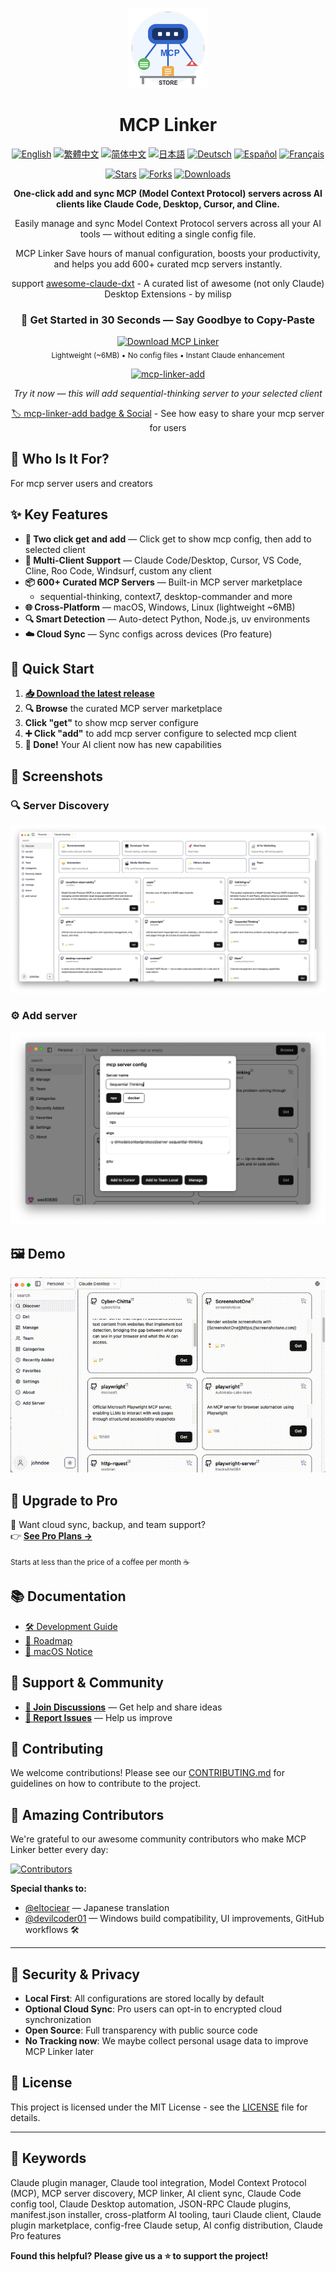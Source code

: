 <div align="center">

![MCP Linker Logo](./images/logo.png)

# MCP Linker

[![English](https://img.shields.io/badge/English-Click-yellow)](README.md)
[![繁體中文](https://img.shields.io/badge/繁體中文-點擊查看-orange)](./readme/README.zh-TW.md)
[![简体中文](https://img.shields.io/badge/简体中文-点击查看-orange)](./readme/README.zh-CN.md)
[![日本語](https://img.shields.io/badge/日本語-クリック-青)](./readme/README.ja-JP.md)
[![Deutsch](https://img.shields.io/badge/Deutsch-Klick-blue)](./readme/README.de.md)
[![Español](https://img.shields.io/badge/Español-Clic-blue)](./readme/README.es.md)
[![Français](https://img.shields.io/badge/Français-Cliquez-blue)](./readme/README.fr.md)

[![Stars](https://img.shields.io/github/stars/milisp/mcp-linker?style=social)](https://github.com/milisp/mcp-linker/stargazers)
[![Forks](https://img.shields.io/github/forks/milisp/mcp-linker?style=social)](https://github.com/milisp/mcp-linker/network/members)
[![Downloads](https://img.shields.io/github/downloads/milisp/mcp-linker/total.svg)](https://github.com/milisp/mcp-linker/releases)


**One-click add and sync MCP (Model Context Protocol) servers across AI clients like Claude Code, Desktop, Cursor, and Cline.**

Easily manage and sync Model Context Protocol servers across all your AI tools — without editing a single config file.

MCP Linker Save hours of manual configuration, boosts your productivity, and helps you add 600+ curated mcp servers instantly.

support [awesome-claude-dxt](https://github.com/milisp/awesome-claude-dxt) - A curated list of awesome (not only Claude) Desktop Extensions - by milisp

### 🚀 **Get Started in 30 Seconds — Say Goodbye to Copy-Paste**

<a href="https://github.com/milisp/mcp-linker/releases" target="_blank">
  <img src="https://img.shields.io/badge/📥%20Download%20Latest-macOS%2FWindows%2FLinux-brightgreen?style=for-the-badge&logo=github" alt="Download MCP Linker" />
</a>
<br />
<sub>Lightweight (~6MB) • No config files • Instant Claude enhancement</sub>

[![mcp-linker-add](https://img.shields.io/badge/mcp--linker-add-blue?logo=link&style=for-the-badge)](https://www.mcp-linker.store/install-app?name=sequential-thinking&autoSubmit=true&config=eyJzZXF1ZW50aWFsLXRoaW5raW5nIjp7ImNvbW1hbmQiOiJucHgiLCJhcmdzIjpbIi15IiwiQG1vZGVsY29udGV4dHByb3RvY29sL3NlcnZlci1zZXF1ZW50aWFsLXRoaW5raW5nIl19fQ==)

*Try it now — this will add sequential-thinking server to your selected client*

[🏷️ mcp-linker-add badge & Social](https://mcp-linker.store/install-app) - See how easy to share your mcp server for users

</div>

## 👤 Who Is It For?

For mcp server users and creators

## ✨ Key Features

- **🚀 Two click get and add** — Click get to show mcp config, then add to selected client
- **🔄 Multi-Client Support** — Claude Code/Desktop, Cursor, VS Code, Cline, Roo Code, Windsurf, custom any client
- **📦 600+ Curated MCP Servers** — Built-in MCP server marketplace
  - sequential-thinking, context7, desktop-commander and more
- **🌐 Cross-Platform** — macOS, Windows, Linux (lightweight ~6MB)
- **🔍 Smart Detection** — Auto-detect Python, Node.js, uv environments
- **☁️ Cloud Sync** — Sync configs across devices (Pro feature)

## 🚀 Quick Start

1. **[📥 Download the latest release](https://github.com/milisp/mcp-linker/releases)**
2. **🔍 Browse** the curated MCP server marketplace
3. **Click "get"** to show mcp server configure
4. **➕ Click "add"** to add mcp server configure to selected mcp client
5. **🎉 Done!** Your AI client now has new capabilities

## 📸 Screenshots

### 🔍 Server Discovery
![Discover](./images/discover.png)

### ⚙️ Add server
![Add server](./images/add-server.png)

## 🖼️ Demo

![Demo](./images/demo.gif)

## 🚀 Upgrade to Pro

🔐 Want cloud sync, backup, and team support?  
👉 [**See Pro Plans →**](https://mcp-linker.store/pricing)

<sub>Starts at less than the price of a coffee per month ☕</sub>

## 📚 Documentation

- [🛠️ Development Guide](./readme/DEVELOPMENT.md)
- [📅 Roadmap](./readme/ROADMAP.md)
- [🍎 macOS Notice](./readme/MACOS-NOTICE.md)

## 💬 Support & Community

- **[💬 Join Discussions](https://github.com/milisp/mcp-linker/discussions)** — Get help and share ideas
- **[🐛 Report Issues](https://github.com/milisp/mcp-linker/issues)** — Help us improve

## 🤝 Contributing

We welcome contributions! Please see our [CONTRIBUTING.md](CONTRIBUTING.md) for guidelines on how to contribute to the project.

## 🎉 Amazing Contributors

We're grateful to our awesome community contributors who make MCP Linker better every day:

[![Contributors](https://contrib.rocks/image?repo=milisp/mcp-linker)](https://github.com/milisp/mcp-linker/graphs/contributors)

**Special thanks to:**

- [@eltociear](https://github.com/eltociear) — Japanese translation
- [@devilcoder01](https://github.com/devilcoder01) — Windows build compatibility, UI improvements, GitHub workflows 🛠️

---

## 🔐 Security & Privacy

- **Local First**: All configurations are stored locally by default
- **Optional Cloud Sync**: Pro users can opt-in to encrypted cloud synchronization
- **Open Source**: Full transparency with public source code
- **No Tracking now**: We maybe collect personal usage data to improve MCP Linker later

## 📝 License

This project is licensed under the MIT License - see the [LICENSE](LICENSE) file for details.

---

## 🧠 Keywords

Claude plugin manager, Claude tool integration, Model Context Protocol (MCP), MCP server discovery, MCP linker, AI client sync, Claude Code config tool, Claude Desktop automation, JSON-RPC Claude plugins, manifest.json installer, cross-platform AI tooling, tauri Claude client, Claude plugin marketplace, config-free Claude setup, AI config distribution, Claude Pro features

**Found this helpful? Please give us a ⭐ to support the project!**